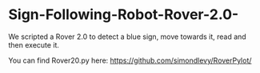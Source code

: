 # Sign-Following-Robot-Rover-2.0-
We scripted a Rover 2.0 to detect a blue sign, move towards it, read and then execute it. 

You can find Rover20.py here: https://github.com/simondlevy/RoverPylot/
